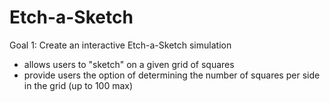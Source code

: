 # Etch-a-Sketch

Goal 1:
Create an interactive Etch-a-Sketch simulation
- allows users to "sketch" on a given grid of squares
- provide users the option of determining the number of squares per side in the grid (up to 100 max)